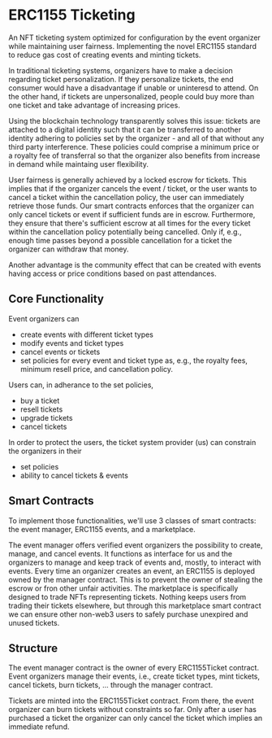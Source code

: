 # ERC1155 Ticketing

An NFT ticketing system optimized for configuration by the event organizer while maintaining user fairness. Implementing the novel ERC1155 standard to reduce gas cost of creating events and minting tickets.

In traditional ticketing systems, organizers have to make a decision regarding ticket personalization. If they personalize tickets, the end consumer would have a disadvantage if unable or uninteresd to attend. On the other hand, if tickets are unpersonalized, people could buy more than one ticket and take advantage of increasing prices.

Using the blockchain technology transparently solves this issue: tickets are attached to a digital identity such that it can be transferred to another identity adhering to policies set by the organizer - and all of that without any third party interference. These policies could comprise a minimum price or a royalty fee of transferral so that the organizer also benefits from increase in demand while maintaing user flexibility. 

User fairness is generally achieved by a locked escrow for tickets. This implies that if the organizer cancels the event / ticket, or the user wants to cancel a ticket within the cancellation policy, the user can immediately retrieve those funds. Our smart contracts enforces that the organizer can only cancel tickets or event if sufficient funds are in escrow. Furthermore, they ensure that there's sufficient escrow at all times for the every ticket within the cancellation policy potentially being cancelled. Only if, e.g., enough time passes beyond a possible cancellation for a ticket the organizer can withdraw that money. 

Another advantage is the community effect that can be created with events having access or price conditions based on past attendances.

## Core Functionality

Event organizers can 
- create events with different ticket types
- modify events and ticket types
- cancel events or tickets
- set policies for every event and ticket type as, e.g., the royalty fees, minimum resell price, and cancellation policy.

Users can, in adherance to the set policies,
- buy a ticket
- resell tickets
- upgrade tickets
- cancel tickets

In order to protect the users, the ticket system provider (us) can constrain the organizers in their 
- set policies
- ability to cancel tickets & events

## Smart Contracts

To implement those functionalities, we'll use 3 classes of smart contracts: the event manager, ERC1155 events, and a marketplace. 

The event manager offers verified event organizers the possibility to create, manage, and cancel events. It functions as interface for us and the organizers to manage and keep track of events and, mostly, to interact with events. 
Every time an organizer creates an event, an ERC1155 is deployed owned by the manager contract. This is to prevent the owner of stealing the escrow or fron other unfair activities. 
The marketplace is specifically designed to trade NFTs representing tickets. Nothing keeps users from trading their tickets elsewhere, but through this marketplace smart contract we can ensure other non-web3 users to safely purchase unexpired and unused tickets.

## Structure

The event manager contract is the owner of every ERC1155Ticket contract. Event organizers manage their events, i.e., create ticket types, mint tickets, cancel tickets, burn tickets, ... through the manager contract. 

Tickets are minted into the ERC1155Ticket contract. From there, the event organizer can burn tickets without constraints so far. Only after a user has purchased a ticket the organizer can only cancel the ticket which implies an immediate refund.